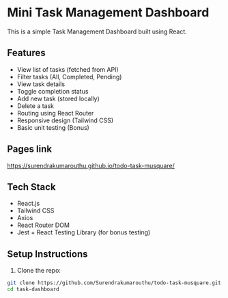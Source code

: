 # Mini Task Management Dashboard

This is a simple Task Management Dashboard built using React.

## Features
- View list of tasks (fetched from API)
- Filter tasks (All, Completed, Pending)
- View task details
- Toggle completion status
- Add new task (stored locally)
- Delete a task
- Routing using React Router
- Responsive design (Tailwind CSS)
- Basic unit testing (Bonus)
## Pages link
 https://surendrakumarouthu.github.io/todo-task-musquare/
## Tech Stack
- React.js
- Tailwind CSS
- Axios
- React Router DOM
- Jest + React Testing Library (for bonus testing)

## Setup Instructions

1. Clone the repo:
```bash
git clone https://github.com/Surendrakumarouthu/todo-task-musquare.git
cd task-dashboard
